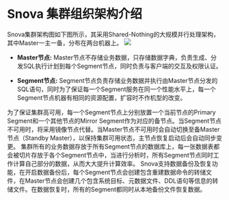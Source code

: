 ﻿# Snova 集群组织架构介绍
Snova集群架构图如下图所示，其采用Shared-Nothing的大规模并行处理架构，其中Master一主一备，分布在两台机器上。
![](https://main.qcloudimg.com/raw/04b9a1451cab04df95f43a7734c2bc6e.png)
 
- **Master节点:**
Master节点不存储业务数据，只存储数据字典，负责生成、分发SQL执行计划到每个Segment节点，同时负责与客户端的交互及权限认证。

- **Segment节点:**
Segment节点负责存储业务数据并执行由Master节点分发的SQL语句，同时为了保证每一个Segment服务在同一个性能水平上，每一个Segment节点机器有相同的资源配置，扩容时不作机型的改变。

为了保证集群高可用，每一个Segment节点上分别放置一个当前节点的Primary Segment和一个其他节点的Mirror Segment作为对应的备节点。当Segment节点不可用时，将采用镜像节点代替。当Master节点不可用时会自动切换至备Master节点（Standby Master），以保持集群可用状态，主节点恢复启动后会自动同步变更。
集群所有的业务数据存放于所有Segment节点的数据库上，每一张数据表都会被切片存放于各个Segment节点中，当进行分析时，所有Segment节点同时工作计算自己部分的数据，从而大大提升计算效率。
Snova支持数据备份及恢复功能，在开启数据备份后，每个Segment节点会创建包含重建数据命令的转储文件，在Master节点会创建几个包含系统目标、元数据文件、DDL语句等信息的转储文件。在数据恢复时，所有的Segment都同时从本地备份文件恢复数据。

